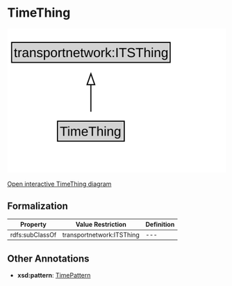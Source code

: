 # TimeThing

![TimeThing Diagram](../diagrams/TimeThing.svg)

<a href="../../diagrams/TimeThing.svg">Open interactive TimeThing diagram</a>

## Formalization

| Property | Value Restriction | Definition |
|----------|-------------------|------------|
| rdfs:subClassOf | transportnetwork:ITSThing | --- |

## Other Annotations

- **xsd:pattern**: [TimePattern](TimePattern.md)

